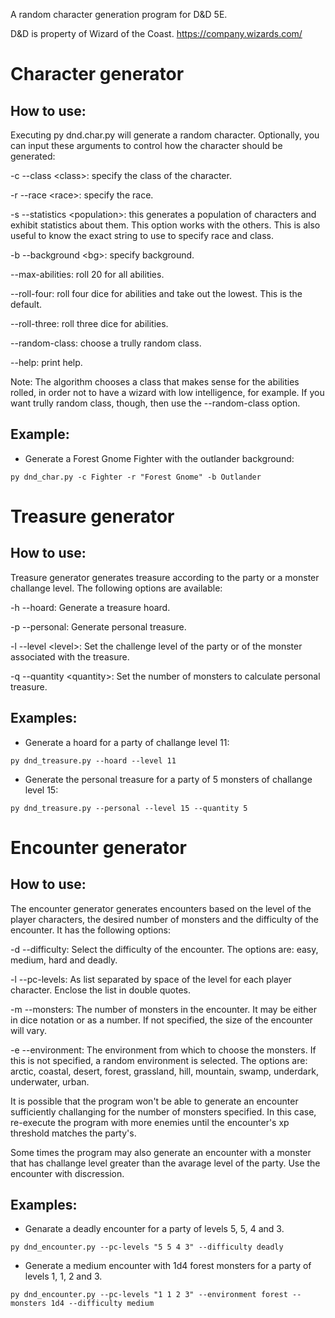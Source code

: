 
A random character generation program for D&amp;D 5E.

D&D is property of Wizard of the Coast. https://company.wizards.com/

# Character generator

## How to use:

Executing py dnd.char.py will generate a random character.
Optionally, you can input these arguments to control how the character should
be generated:

-c --class \<class\>: specify the class of the character.

-r --race \<race\>: specify the race.

-s --statistics \<population\>: this generates a population of characters and exhibit statistics about them. This option works with the others. This is also useful to know the exact string to use to specify race and class.

-b --background \<bg\>: specify background.

--max-abilities: roll 20 for all abilities.

--roll-four: roll four dice for abilities and take out the lowest. This is the default.

--roll-three: roll three dice for abilities.

--random-class: choose a trully random class.

--help: print help.

Note: The algorithm chooses a class that makes sense for the abilities rolled,
in order not to have a wizard with low intelligence, for example.  If you want
trully random class, though, then use the --random-class option.


## Example:

- Generate a Forest Gnome Fighter with the outlander background:
```
py dnd_char.py -c Fighter -r "Forest Gnome" -b Outlander
```

# Treasure generator

## How to use:

Treasure generator generates treasure according to the party or a monster
challange level. The following options are available:

-h --hoard: Generate a treasure hoard.

-p --personal: Generate personal treasure.

-l --level \<level\>: Set the challenge level of the party or of the monster associated with the treasure.

-q --quantity \<quantity\>: Set the number of monsters to calculate personal treasure.

## Examples:

- Generate a hoard for a party of challange level 11:
```
py dnd_treasure.py --hoard --level 11
```

- Generate the personal treasure for a party of 5 monsters of challange level 15:
```
py dnd_treasure.py --personal --level 15 --quantity 5
```

# Encounter generator

## How to use:

The encounter generator generates encounters based on the level of the player
characters, the desired number of monsters and the difficulty of the encounter.
It has the following options:

-d --difficulty: Select the difficulty of the encounter. The options are: easy, medium, hard and deadly.

-l --pc-levels: As list separated by space of the level for each player character. Enclose the list in double quotes.

-m --monsters: The number of monsters in the encounter. It may be either in dice notation or as a number.
If not specified, the size of the encounter will vary.

-e --environment: The environment from which to choose the monsters. If this is not specified, a random environment is selected.
The options are: arctic, coastal, desert, forest, grassland, hill, mountain, swamp, underdark, underwater, urban.

It is possible that the program won't be able to generate an encounter
sufficiently challanging for the number of monsters specified. In this case,
re-execute the program with more enemies until the encounter's xp threshold
matches the party's.

Some times the program may also generate an encounter with a monster that has
challange level greater than the avarage level of the party. Use the encounter
with discression.

## Examples:

- Genarate a deadly encounter for a party of levels 5, 5, 4 and 3.
```
py dnd_encounter.py --pc-levels "5 5 4 3" --difficulty deadly
```

- Generate a medium encounter with 1d4 forest monsters for a party of levels 1, 1, 2 and 3.
```
py dnd_encounter.py --pc-levels "1 1 2 3" --environment forest --monsters 1d4 --difficulty medium
```
